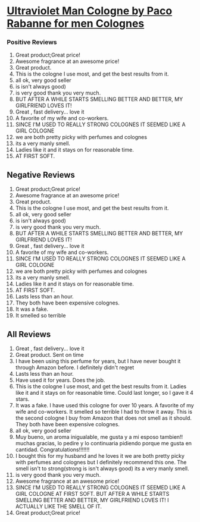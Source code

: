 # [Ultraviolet Man Cologne by Paco Rabanne for men Colognes](https://products.checkmycream.com/products/Ultraviolet-Man-Cologne-by-Paco-Rabanne-for-men-Colognes.html)

### Positive Reviews

<ol>
      <li>Great product;Great price!</li>
      <li>Awesome fragrance at an awesome price!</li>
      <li>Great product.</li>
      <li>This is the cologne I use most, and get the best results from it.</li>
      <li>all ok, very good seller</li>
      <li>is isn&#x27;t always good)</li>
      <li>is very good thank you very much.</li>
      <li>BUT AFTER A WHILE STARTS SMELLING BETTER AND BETTER, MY GIRLFRIEND LOVES IT!</li>
      <li>Great , fast delivery... love it</li>
      <li>A favorite of my wife and co-workers.</li>
      <li>SINCE I&#x27;M USED TO REALLY STRONG COLOGNES IT SEEMED LIKE A GIRL COLOGNE</li>
      <li>we are both pretty picky with perfumes and colognes</li>
      <li>its a very manly smell.</li>
      <li>Ladies like it and it stays on for reasonable time.</li>
      <li>AT FIRST SOFT.</li>
</ol>


<h2>Negative Reviews</h2>
<ol>
<li> Great product;Great price!</li>
<li> Awesome fragrance at an awesome price!</li>
<li> Great product.</li>
<li> This is the cologne I use most, and get the best results from it.</li>
<li> all ok, very good seller</li>
<li> is isn&#x27;t always good)</li>
<li> is very good thank you very much.</li>
<li> BUT AFTER A WHILE STARTS SMELLING BETTER AND BETTER, MY GIRLFRIEND LOVES IT!</li>
<li> Great , fast delivery... love it</li>
<li> A favorite of my wife and co-workers.</li>
<li> SINCE I&#x27;M USED TO REALLY STRONG COLOGNES IT SEEMED LIKE A GIRL COLOGNE</li>
<li> we are both pretty picky with perfumes and colognes</li>
<li> its a very manly smell.</li>
<li> Ladies like it and it stays on for reasonable time.</li>
<li> AT FIRST SOFT.</li>
<li> Lasts less than an hour.</li>
<li> They both have been expensive colognes.</li>
<li> It was a fake.</li>
<li> It smelled so terrible</li>
</ol>

<h2>All Reviews</h2>

<ol>
    <li> Great , fast delivery... love it</li>
    <li> Great product. Sent on time</li>
    <li> I have been using this perfume for years, but I have never bought it through Amazon before. I definitely didn&#x27;t regret</li>
    <li> Lasts less than an hour.</li>
    <li> Have used it for years. Does the job.</li>
    <li> This is the cologne I use most, and get the best results from it. Ladies like it and it stays on for reasonable time. Could last longer, so I gave it 4 stars.</li>
    <li> It was a fake. I have used this cologne for over 10 years. A favorite of my wife and co-workers. It smelled so terrible I had to throw it away. This is the second cologne I buy from Amazon that does not smell as it should. They both have been expensive colognes.</li>
    <li> all ok, very good seller</li>
    <li> Muy bueno, un aroma inigualable, me gusta y a mi esposo tambien!! muchas gracias, lo pedire y lo continuaria pidiendo porque me gusta en cantidad. Congratulations!!!!!!!</li>
    <li> I bought this for my husband and he loves it we are both pretty picky with perfumes and colognes but I definitely recommend this one. The smell isn&#x27;t to strong(strong is isn&#x27;t always good) its a very manly smell.</li>
    <li> is very good thank you very much.</li>
    <li> Awesome fragrance at an awesome price!</li>
    <li> SINCE I&#x27;M USED TO REALLY STRONG COLOGNES IT SEEMED LIKE A GIRL COLOGNE AT FIRST SOFT. BUT AFTER A WHILE STARTS SMELLING BETTER AND BETTER, MY GIRLFRIEND LOVES IT! I ACTUALLY LIKE THE SMELL OF IT.</li>
    <li> Great product;Great price!</li>
</ol>





